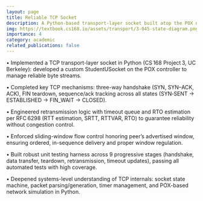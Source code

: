 ```yaml
---
layout: page
title: Reliable TCP Socket
description: A Python‑based transport-layer socket built atop the POX network simulator to implement a TCP-like protocol (3‑way handshake, byte-stream transfer, FIN teardown, retransmission strategy with RTT/RTO estimation, and flow-control)
img: https://textbook.cs168.io/assets/transport/3-045-state-diagram.png
importance: 4
category: academic
related_publications: false
---
```


• Implemented a TCP transport-layer socket in Python (CS 168 Project 3, UC Berkeley): developed a custom StudentUSocket on the POX controller to manage reliable byte streams.

• Completed key TCP mechanisms: three-way handshake (SYN, SYN–ACK, ACK), FIN teardown, sequence/ack tracking across all states (SYN‑SENT → ESTABLISHED → FIN_WAIT → CLOSED).

• Engineered retransmission logic with timeout queue and RTO estimation per RFC 6298 (RTT estimation, SRTT, RTTVAR, RTO) to guarantee reliability without congestion control.

• Enforced sliding-window flow control honoring peer’s advertised window, ensuring ordered, in-sequence delivery and proper window regulation.

• Built robust unit testing harness across 9 progressive stages (handshake, data transfer, teardown, retransmission, timeout updates), passing all automated tests with high coverage.

• Deepened systems-level understanding of TCP internals: socket state machine, packet parsing/generation, timer management, and POX-based network simulation in Python.









